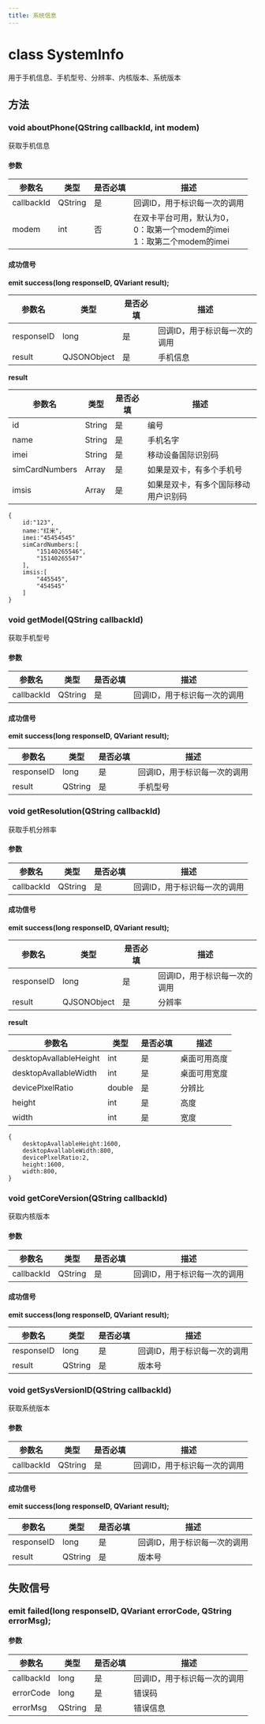 ```yaml
---
title: 系统信息
---
```


# class SystemInfo

用于手机信息、手机型号、分辨率、内核版本、系统版本

## 方法

### void aboutPhone(QString callbackId, int modem)

获取手机信息

#### 参数

| 参数名     | 类型    | 是否必填 | 描述                                                         |
| ---------- | ------- | -------- | ------------------------------------------------------------ |
| callbackId | QString | 是       | 回调ID，用于标识每一次的调用                                 |
| modem      | int     | 否       | 在双卡平台可用，默认为0，<br />0：取第一个modem的imei<br />1：取第二个modem的imei |

#### 成功信号

**emit success(long responseID, QVariant result);**

| 参数名     | 类型        | 是否必填 | 描述                         |
| ---------- | ----------- | -------- | ---------------------------- |
| responseID | long        | 是       | 回调ID，用于标识每一次的调用 |
| result     | QJSONObject | 是       | 手机信息                     |

**result**

| 参数名         | 类型   | 是否必填 | 描述                                 |
| -------------- | ------ | -------- | ------------------------------------ |
| id             | String | 是       | 编号                                 |
| name           | String | 是       | 手机名字                             |
| imei           | String | 是       | 移动设备国际识别码                   |
| simCardNumbers | Array  | 是       | 如果是双卡，有多个手机号             |
| imsis          | Array  | 是       | 如果是双卡，有多个国际移动用户识别码 |

```
{
	id:"123",
	name:"红米",
	imei:"45454545"
	simCardNumbers:[
		"15140265546",
		"15140265547"
	],
	imsis:[
		"445545",
		"454545"
	]
}
```



### void getModel(QString callbackId)

获取手机型号

#### 参数

| 参数名     | 类型    | 是否必填 | 描述                         |
| ---------- | ------- | -------- | ---------------------------- |
| callbackId | QString | 是       | 回调ID，用于标识每一次的调用 |

#### 成功信号

**emit success(long responseID, QVariant result);**

| 参数名     | 类型    | 是否必填 | 描述                         |
| ---------- | ------- | -------- | ---------------------------- |
| responseID | long    | 是       | 回调ID，用于标识每一次的调用 |
| result     | QString | 是       | 手机型号                     |

### void getResolution(QString callbackId)

获取手机分辨率

#### 参数

| 参数名     | 类型    | 是否必填 | 描述                         |
| ---------- | ------- | -------- | ---------------------------- |
| callbackId | QString | 是       | 回调ID，用于标识每一次的调用 |

#### 成功信号

**emit success(long responseID, QVariant result);**

| 参数名     | 类型        | 是否必填 | 描述                         |
| ---------- | ----------- | -------- | ---------------------------- |
| responseID | long        | 是       | 回调ID，用于标识每一次的调用 |
| result     | QJSONObject | 是       | 分辨率                       |

**result**

| 参数名                 | 类型   | 是否必填 | 描述         |
| ---------------------- | ------ | -------- | ------------ |
| desktopAvallableHeight | int    | 是       | 桌面可用高度 |
| desktopAvallableWidth  | int    | 是       | 桌面可用宽度 |
| devicePlxelRatio       | double | 是       | 分辨比       |
| height                 | int    | 是       | 高度         |
| width                  | int    | 是       | 宽度         |

```
{
	desktopAvallableHeight:1600,
	desktopAvallableWidth:800,
	devicePlxelRatio:2,
	height:1600,
	width:800,
}
```

### void getCoreVersion(QString callbackId)

获取内核版本

#### 参数

| 参数名     | 类型    | 是否必填 | 描述                         |
| ---------- | ------- | -------- | ---------------------------- |
| callbackId | QString | 是       | 回调ID，用于标识每一次的调用 |

#### 成功信号

**emit success(long responseID, QVariant result);**

| 参数名     | 类型    | 是否必填 | 描述                         |
| ---------- | ------- | -------- | ---------------------------- |
| responseID | long    | 是       | 回调ID，用于标识每一次的调用 |
| result     | QString | 是       | 版本号                       |

### void getSysVersionID(QString callbackId)

获取系统版本

#### 参数

| 参数名     | 类型    | 是否必填 | 描述                         |
| ---------- | ------- | -------- | ---------------------------- |
| callbackId | QString | 是       | 回调ID，用于标识每一次的调用 |

#### 成功信号

**emit success(long responseID, QVariant result);**

| 参数名     | 类型    | 是否必填 | 描述                         |
| ---------- | ------- | -------- | ---------------------------- |
| responseID | long    | 是       | 回调ID，用于标识每一次的调用 |
| result     | QString | 是       | 版本号                       |

## 失败信号

### emit failed(long responseID, QVariant errorCode, QString errorMsg);

#### 参数

| 参数名     | 类型    | 是否必填 | 描述                         |
| ---------- | ------- | -------- | ---------------------------- |
| callbackId | long    | 是       | 回调ID，用于标识每一次的调用 |
| errorCode  | long    | 是       | 错误码                       |
| errorMsg   | QString | 是       | 错误信息                     |